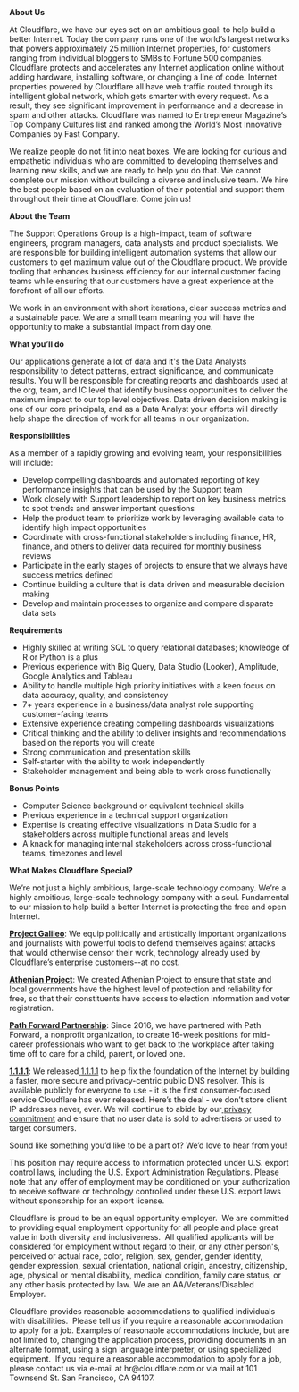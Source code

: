 <div class="content-intro">
	<div><strong>About Us</strong></div>
	<div>
		<p><span style="font-weight: 400;">At Cloudflare, we have our eyes set on an ambitious goal: to help build a better Internet. Today the company runs one of the world’s largest networks that powers approximately 25 million Internet properties, for customers ranging from individual bloggers to SMBs to Fortune 500 companies. Cloudflare protects and accelerates any Internet application online without adding hardware, installing software, or changing a line of code. Internet properties powered by Cloudflare all have web traffic routed through its intelligent global network, which gets smarter with every request. As a result, they see significant improvement in performance and a decrease in spam and other attacks. Cloudflare was named to Entrepreneur Magazine’s Top Company Cultures list and ranked among the World’s Most Innovative Companies by Fast Company.</span><span style="font-weight: 400;">&nbsp;</span></p>
		<p><span style="font-weight: 400;">We realize people do not fit into neat boxes. We are looking for curious and empathetic individuals who are committed to developing themselves and learning new skills, and we are ready to help you do that. We cannot complete our mission without building a diverse and inclusive team. We hire the best people based on an evaluation of their potential and support them throughout their time at Cloudflare. Come join us!&nbsp;</span></p>
	</div>
</div>
<p><strong>About the Team</strong></p>
<p><span style="font-weight: 400;">The Support Operations Group is a high-impact, team of software engineers, program managers, data analysts and product specialists. We are responsible for building intelligent automation systems that allow our customers to get maximum value out of the Cloudflare product. We provide tooling that enhances business efficiency for our internal customer facing teams while ensuring that our customers have a great experience at the forefront of all our efforts.&nbsp;</span></p>
<p><span style="font-weight: 400;">We work in an environment with short iterations, clear success metrics and a sustainable pace. We are a small team meaning you will have the opportunity to make a substantial impact from day one.</span></p>
<p><strong>What you’ll do</strong></p>
<p><span style="font-weight: 400;">Our applications generate a lot of data and it's the Data Analysts responsibility to detect patterns, extract significance, and communicate results. You will be responsible for creating reports and dashboards used at the org, team, and IC level that identify business opportunities to deliver the maximum impact to our top level objectives. Data driven decision making is one of our core principals, and as a Data Analyst your efforts will directly help shape the direction of work for all teams in our organization.&nbsp;</span></p>
<p><strong>Responsibilities</strong></p>
<p><span style="font-weight: 400;">As a member of a rapidly growing and evolving team, your responsibilities will include:</span></p>
<ul>
	<li style="font-weight: 400;"><span style="font-weight: 400;">Develop compelling dashboards and automated reporting of key performance insights that can be used by the Support team</span></li>
	<li style="font-weight: 400;"><span style="font-weight: 400;">Work closely with Support leadership to report on key business metrics to spot trends and answer important questions&nbsp;</span></li>
	<li style="font-weight: 400;"><span style="font-weight: 400;">Help the product team to prioritize work by leveraging available data to identify high impact opportunities</span></li>
	<li style="font-weight: 400;"><span style="font-weight: 400;">Coordinate with cross-functional stakeholders including finance, HR, finance, and others to deliver data required for monthly business reviews&nbsp;</span></li>
	<li style="font-weight: 400;"><span style="font-weight: 400;">Participate in the early stages of projects to ensure that we always have success metrics defined</span></li>
	<li style="font-weight: 400;"><span style="font-weight: 400;">Continue building a culture that is data driven and measurable decision making</span></li>
	<li style="font-weight: 400;"><span style="font-weight: 400;">Develop and maintain processes to organize and compare disparate data sets</span></li>
</ul>
<p><strong>Requirements</strong></p>
<ul>
	<li style="font-weight: 400;"><span style="font-weight: 400;">Highly skilled at writing SQL to query relational databases; knowledge of R or Python is a plus</span></li>
	<li style="font-weight: 400;"><span style="font-weight: 400;">Previous experience with Big Query, Data Studio (Looker), Amplitude, Google Analytics and Tableau</span></li>
	<li style="font-weight: 400;"><span style="font-weight: 400;">Ability to handle multiple high priority initiatives with a keen focus on data accuracy, quality, and consistency&nbsp;</span></li>
	<li style="font-weight: 400;"><span style="font-weight: 400;">7+ years experience in a business/data analyst role supporting customer-facing teams</span></li>
	<li style="font-weight: 400;"><span style="font-weight: 400;">Extensive experience creating compelling dashboards visualizations&nbsp;</span></li>
	<li style="font-weight: 400;"><span style="font-weight: 400;">Critical thinking and the ability to deliver insights and recommendations based on the reports you will create</span></li>
	<li style="font-weight: 400;"><span style="font-weight: 400;">Strong communication and presentation skills</span></li>
	<li style="font-weight: 400;"><span style="font-weight: 400;">Self-starter with the ability to work independently</span></li>
	<li style="font-weight: 400;"><span style="font-weight: 400;">Stakeholder management and being able to work cross functionally</span></li>
</ul>
<p><strong>Bonus Points&nbsp;</strong></p>
<ul>
	<li style="font-weight: 400;"><span style="font-weight: 400;">Computer Science background or equivalent technical skills</span></li>
	<li style="font-weight: 400;"><span style="font-weight: 400;">Previous experience in a technical support organization&nbsp;</span></li>
	<li style="font-weight: 400;"><span style="font-weight: 400;">Expertise is creating effective visualizations in Data Studio for a stakeholders across multiple functional areas and levels</span></li>
	<li style="font-weight: 400;"><span style="font-weight: 400;">A knack for managing internal stakeholders across cross-functional teams, timezones and level</span></li>
</ul>
<div class="content-conclusion">
	<p><strong>What Makes Cloudflare Special?</strong></p>
	<p><span style="font-weight: 400;">We’re not just a highly ambitious, large-scale technology company. We’re a highly ambitious, large-scale technology company with a soul. Fundamental to our mission to help build a better Internet is protecting the free and open Internet.</span></p>
	<p><a href="https://blog.cloudflare.com/protecting-free-expression-online/"><strong>Project Galileo</strong></a><span style="font-weight: 400;">: We equip politically and artistically important organizations and journalists with powerful tools to defend themselves against attacks that would otherwise censor their work, technology already used by Cloudflare’s enterprise customers--at no cost.</span></p>
	<p><strong><a href="https://www.cloudflare.com/athenian/">Athenian Project</a></strong><span style="font-weight: 400;">: We created Athenian Project to ensure that state and local governments have the highest level of protection and reliability for free, so that their constituents have access to election information and voter registration.</span></p>
	<p><a href="https://blog.cloudflare.com/tag/path-forward/"><strong>Path Forward Partnership</strong></a><span style="font-weight: 400;">: Since 2016, we have partnered with Path Forward, a nonprofit organization, to create 16-week positions for mid-career professionals who want to get back to the workplace after taking time off to care for a child, parent, or loved one.</span></p>
	<p><a href="https://1.1.1.1/"><strong>1.1.1.1</strong></a><span style="font-weight: 400;">: We released</span><a href="https://1.1.1.1/"> <span style="font-weight: 400;">1.1.1.1</span></a><span style="font-weight: 400;"> to help fix the foundation of the Internet by building a faster, more secure and privacy-centric public DNS resolver. This is available publicly for everyone to use - it is the first consumer-focused service Cloudflare has ever released. Here’s the deal - we don’t store client IP addresses never, ever. We will continue to abide by our</span><a href="https://developers.cloudflare.com/1.1.1.1/privacy/public-dns-resolver"> privacy commitment</a><span style="font-weight: 400;"> and ensure that no user data is sold to advertisers or used to target consumers.</span></p>
	<p><span style="font-weight: 400;">Sound like something you’d like to be a part of? We’d love to hear from you!</span></p>
	<p><span style="font-weight: 400;">This position may require access to information protected under U.S. export control laws, including the U.S. Export Administration Regulations. Please note that any offer of employment may be conditioned on your authorization to receive software or technology controlled under these U.S. export laws without sponsorship for an export license.</span></p>
	<p><span style="font-weight: 400;">Cloudflare is proud to be an equal opportunity employer. &nbsp;We are committed to providing equal employment opportunity for all people and place great value in both diversity and inclusiveness. &nbsp;All qualified applicants will be considered for employment without regard to their, or any other person's, perceived or actual</span> <span style="font-weight: 400;">race, color, religion, sex, gender, gender identity, gender expression, sexual orientation, national origin, ancestry, citizenship, age, physical or mental disability, medical condition, family care status, or any other basis protected by law. </span><span style="font-weight: 400;">We are an AA/Veterans/Disabled Employer.</span></p>
	<p><span style="font-weight: 400;">Cloudflare provides reasonable accommodations to qualified individuals with disabilities. &nbsp;Please tell us if you require a reasonable accommodation to apply for a job. Examples of reasonable accommodations include, but are not limited to, changing the application process, providing documents in an alternate format, using a sign language interpreter, or using specialized equipment. &nbsp;If you require a reasonable accommodation to apply for a job, please contact us via e-mail at </span><span style="font-weight: 400;">hr@cloudflare.com</span><span style="font-weight: 400;"> or via mail at 101 Townsend St. San Francisco, CA 94107.</span></p>
</div>